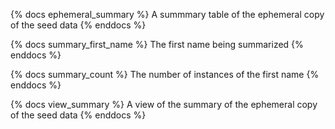 {% docs ephemeral_summary %}
A summmary table of the ephemeral copy of the seed data
{% enddocs %}

{% docs summary_first_name %}
The first name being summarized
{% enddocs %}

{% docs summary_count %}
The number of instances of the first name
{% enddocs %}

{% docs view_summary %}
A view of the summary of the ephemeral copy of the seed data
{% enddocs %}


